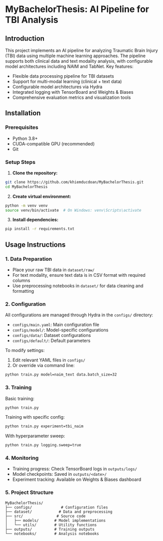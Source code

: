 # MyBachelorThesis: AI Pipeline for TBI Analysis

## Introduction
This project implements an AI pipeline for analyzing Traumatic Brain Injury (TBI) data using multiple machine learning approaches. The pipeline supports both clinical data and text modality analysis, with configurable model architectures including NAIM and TabNet. Key features:

- Flexible data processing pipeline for TBI datasets
- Support for multi-modal learning (clinical + text data)
- Configurable model architectures via Hydra
- Integrated logging with TensorBoard and Weights & Biases
- Comprehensive evaluation metrics and visualization tools

## Installation

### Prerequisites
- Python 3.8+
- CUDA-compatible GPU (recommended)
- Git

### Setup Steps

1. **Clone the repository:**
```bash
git clone https://github.com/khiemducdoan/MyBachelorThesis.git
cd MyBachelorThesis
```

2. **Create virtual environment:**
```bash
python -m venv venv
source venv/bin/activate  # On Windows: venv\Scripts\activate
```

3. **Install dependencies:**
```bash
pip install -r requirements.txt
```

## Usage Instructions

### 1. Data Preparation

- Place your raw TBI data in `dataset/raw/`
- For text modality, ensure text data is in CSV format with required columns
- Use preprocessing notebooks in `dataset/` for data cleaning and formatting

### 2. Configuration

All configurations are managed through Hydra in the `configs/` directory:

- `configs/main.yaml`: Main configuration file
- `configs/model/`: Model-specific configurations
- `configs/data/`: Dataset configurations
- `configs/default/`: Default parameters

To modify settings:
1. Edit relevant YAML files in `configs/`
2. Or override via command line:
```bash
python train.py model=naim_text data.batch_size=32
```

### 3. Training

Basic training:
```bash
python train.py
```

Training with specific config:
```bash
python train.py experiment=tbi_naim
```

With hyperparameter sweep:
```bash
python train.py logging.sweep=true
```

### 4. Monitoring

- Training progress: Check TensorBoard logs in `outputs/logs/`
- Model checkpoints: Saved in `outputs/<date>/`
- Experiment tracking: Available on Weights & Biases dashboard

### 5. Project Structure

```
MyBachelorThesis/
├── configs/             # Configuration files
├── dataset/            # Data and preprocessing
├── src/               # Source code
│   ├── models/       # Model implementations
│   └── utils/        # Utility functions
├── outputs/          # Training outputs
└── notebooks/        # Analysis notebooks
```